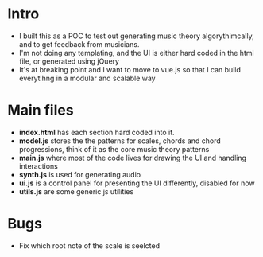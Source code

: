 
# Intro
- I built this as a POC to test out generating music theory algorythimcally, and to get feedback from musicians. 
- I'm not doing any templating, and the UI is either hard coded in the html file, or generated using jQuery
- It's at breaking point and I want to move to vue.js so that I can build everytihng in a modular and scalable way

# Main files
- **index.html** has each section hard coded into it. 
- **model.js** stores the the patterns for scales, chords and chord progressions, think of it as the core  music theory patterns
- **main.js** where most of the code lives for drawing the UI and handling interactions
- **synth.js** is used for generating audio
- **ui.js** is a control panel for presenting the UI differently, disabled for now
- **utils.js** are some generic js utilities

# Bugs
- Fix which root note of the scale is seelcted
